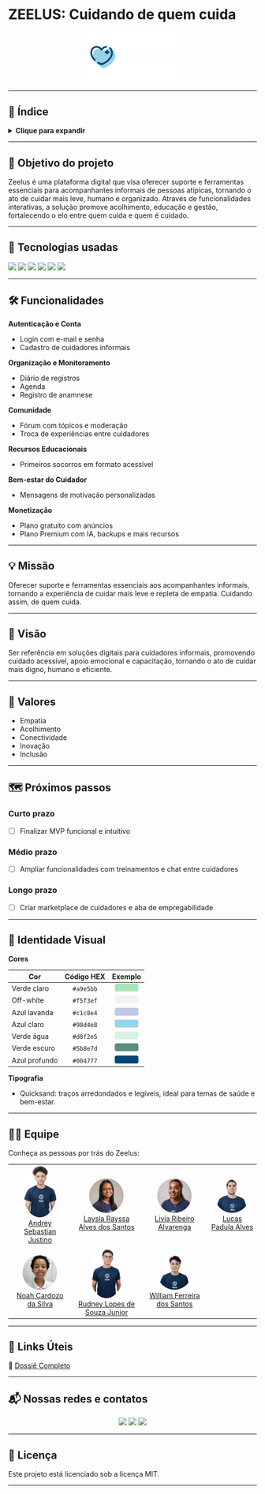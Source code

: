 # ZEELUS: Cuidando de quem cuida

<p align="center">
  <img src="./img/zeelus-logo.png" alt="Logo do Zeelus" width="180"/>
</p>

---

## 📑 Índice

<details>
  <summary><strong>Clique para expandir</strong></summary>

1. [Objetivo do projeto](#objetivo-do-projeto)
2. [Tecnologias usadas](#tecnologias-usadas)
3. [Funcionalidades](#funcionalidades)
4. [Missão](#missão)
5. [Visão](#visão)
6. [Valores](#valores)
7. [Próximos passos](#próximos-passos)
8. [Identidade Visual](#identidade-visual)
9. [Equipe](#equipe)
10. [Links Úteis](#links-úteis)
11. [Nossas redes e contatos](#nossas-redes-e-contatos)
12. [Licença](#licença)

</details>

---

## 🎯 Objetivo do projeto

Zeelus é uma plataforma digital que visa oferecer suporte e ferramentas essenciais para acompanhantes informais de pessoas atípicas, tornando o ato de cuidar mais leve, humano e organizado. Através de funcionalidades interativas, a solução promove acolhimento, educação e gestão, fortalecendo o elo entre quem cuida e quem é cuidado.

---

## 🚀 Tecnologias usadas

<p>
  <img src="https://img.shields.io/badge/React-61DAFB?style=flat&logo=react&logoColor=black"/>
  <img src="https://img.shields.io/badge/Java-ED8B00?style=flat&logo=java&logoColor=white"/>
  <img src="https://img.shields.io/badge/Spring%20Boot-6DB33F?style=flat&logo=spring-boot&logoColor=white"/>
  <img src="https://img.shields.io/badge/PostgreSQL-4169E1?style=flat&logo=postgresql&logoColor=white"/>
  <img src="https://img.shields.io/badge/Figma-F24E1E?style=flat&logo=figma&logoColor=white"/>
  <img src="https://img.shields.io/badge/Docker-2496ED?style=flat&logo=docker&logoColor=white"/>
</p>

---

## 🛠️ Funcionalidades

**Autenticação e Conta**
- Login com e-mail e senha
- Cadastro de cuidadores informais

**Organização e Monitoramento**
- Diário de registros
- Agenda
- Registro de anamnese

**Comunidade**
- Fórum com tópicos e moderação
- Troca de experiências entre cuidadores

**Recursos Educacionais**
- Primeiros socorros em formato acessível

**Bem-estar do Cuidador**
- Mensagens de motivação personalizadas

**Monetização**
- Plano gratuito com anúncios
- Plano Premium com IA, backups e mais recursos

---

## 💡 Missão

Oferecer suporte e ferramentas essenciais aos acompanhantes informais, tornando a experiência de cuidar mais leve e repleta de empatia. Cuidando assim, de quem cuida.

---

## 👀 Visão

Ser referência em soluções digitais para cuidadores informais, promovendo cuidado acessível, apoio emocional e capacitação, tornando o ato de cuidar mais digno, humano e eficiente.

---

## 🌱 Valores

- Empatia  
- Acolhimento  
- Conectividade  
- Inovação  
- Inclusão  

---

## 🗺️ Próximos passos

### Curto prazo
- [ ] Finalizar MVP funcional e intuitivo

### Médio prazo
- [ ] Ampliar funcionalidades com treinamentos e chat entre cuidadores

### Longo prazo
- [ ] Criar marketplace de cuidadores e aba de empregabilidade

---

## 🎨 Identidade Visual

**Cores**

| Cor            | Código HEX | Exemplo |
|----------------|:----------:|:-------:|
| Verde claro    | `#a9e5bb`  | <span style="background-color:#a9e5bb;padding:8px 24px;display:inline-block;border-radius:4px;"></span> |
| Off-white      | `#f5f3ef`  | <span style="background-color:#f5f3ef;padding:8px 24px;display:inline-block;border-radius:4px;"></span> |
| Azul lavanda   | `#c1c8e4`  | <span style="background-color:#c1c8e4;padding:8px 24px;display:inline-block;border-radius:4px;"></span> |
| Azul claro     | `#98d4e8`  | <span style="background-color:#98d4e8;padding:8px 24px;display:inline-block;border-radius:4px;"></span> |
| Verde água     | `#d8f2e5`  | <span style="background-color:#d8f2e5;padding:8px 24px;display:inline-block;border-radius:4px;"></span> |
| Verde escuro   | `#5b8e7d`  | <span style="background-color:#5b8e7d;padding:8px 24px;display:inline-block;border-radius:4px;"></span> |
| Azul profundo  | `#004777`  | <span style="background-color:#004777;padding:8px 24px;display:inline-block;border-radius:4px;"></span> |

**Tipografia**

- Quicksand: traços arredondados e legíveis, ideal para temas de saúde e bem-estar.

---

## 👩‍💻 Equipe

Conheça as pessoas por trás do Zeelus:

<table>
  <tr>
    <td align="center"><img src="./equipe/andrey.jpg" width="70" style="border-radius:50%"/><br/><a href="https://www.linkedin.com/in/andrey-sebastian-justino/">Andrey Sebastian Justino</a></td>
    <td align="center"><img src="./equipe/laysla.jpg" width="70" style="border-radius:50%"/><br/><a href="https://www.linkedin.com/in/laysla-alves/">Laysla Rayssa Alves dos Santos</a></td>
    <td align="center"><img src="./equipe/livia.jpg" width="70" style="border-radius:50%"/><br/><a href="https://www.linkedin.com/in/livia-alvarenga05/">Livia Ribeiro Alvarenga</a></td>
    <td align="center"><img src="./equipe/padula.jpg" width="70" style="border-radius:50%"/><br/><a href="https://www.linkedin.com/in/lucas-padula-alves-b72ba52b6/">Lucas Padula Alves</a></td>
  </tr>
  <tr>
    <td align="center"><img src="./equipe/noah.jpg" width="70" style="border-radius:50%"/><br/><a href="https://www.linkedin.com/in/noah-cardozo-714224352/">Noah Cardozo da Silva</a></td>
    <td align="center"><img src="./equipe/rudney.jpg" width="70" style="border-radius:50%"/><br/><a href="https://www.linkedin.com/in/rudneyjr/">Rudney Lopes de Souza Junior</a></td>
    <td align="center"><img src="./equipe/will.jpg" width="70" style="border-radius:50%"/><br/><a href="https://www.linkedin.com/in/devwilliamferreira/">William Ferreira dos Santos</a></td>
    <td></td>
  </tr>
</table>

---

## 🔗 Links Úteis

📌 [Dossiê Completo]()

---

## 📬 Nossas redes e contatos

<p align="center">
  <a href="mailto:zeelus.contato@gmail.com"><img src="https://img.icons8.com/fluency/48/email.png" width="40"/></a>
  <a href="https://www.instagram.com/_zeelus/"><img src="https://img.icons8.com/fluency/48/instagram-new.png" width="40"/></a>
  <a href="https://www.linkedin.com/company/zeelus"><img src="https://img.icons8.com/fluency/48/linkedin.png" width="40"/></a>
</p>

---

## 📄 Licença

Este projeto está licenciado sob a licença MIT.

---

<!--
**Sobre nós:**

🌟 Plataforma de acolhimento e suporte para cuidadores informais  
📚 Recursos educativos + ferramentas de organização  
💬 Comunidade engajada e solidária  
-->
